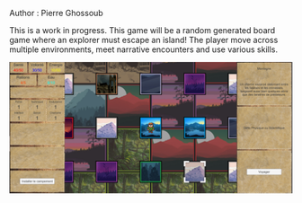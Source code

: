 Author : Pierre Ghossoub

This is a work in progress. This game will be a random generated board game where an explorer must escape an island! 
The player move across multiple environments, meet narrative encounters and use various skills.

![Alt text](/Screenshots/screenshot1.png?raw=true "screenshot1")

